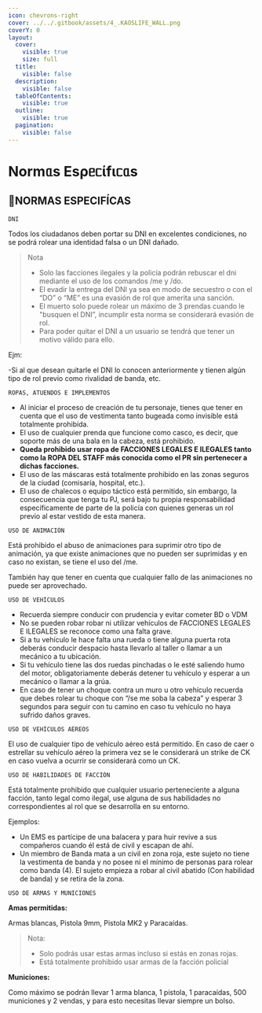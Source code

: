 ```yaml
---
icon: chevrons-right
cover: ../../.gitbook/assets/4_.KAOSLIFE_WALL.png
coverY: 0
layout:
  cover:
    visible: true
    size: full
  title:
    visible: false
  description:
    visible: false
  tableOfContents:
    visible: true
  outline:
    visible: true
  pagination:
    visible: false
---
```


# Normᥲs Esρᥱᥴίfιᥴᥲs

## 📖NORMAS ESPECIFÍCAS

```
DNI
```

Todos los ciudadanos deben portar su DNI en excelentes condiciones, no se podrá rolear una identidad falsa o un DNI dañado.

> Nota
>
> * Solo las facciones ilegales y la policía podrán rebuscar el dni mediante el uso de los comandos /me y /do.
> * El evadir la entrega del DNI ya sea en modo de secuestro o con el “DO” o “ME” es una evasión de rol que amerita una sanción.
> * El muerto solo puede rolear un máximo de 3 prendas cuando le "busquen el DNI”, incumplir esta norma se considerará evasión de rol.
> * Para poder quitar el DNI a un usuario se tendrá que tener un motivo válido para ello.&#x20;

Ejm:

\-Si al que desean quitarle el DNI lo conocen anteriormente y tienen algún tipo de rol previo como rivalidad de banda, etc.

```
ROPAS, ATUENDOS E IMPLEMENTOS
```

* Al iniciar el proceso de creación de tu personaje, tienes que tener en cuenta que el uso de vestimenta tanto bugeada como invisible está totalmente prohibida.
* El uso de cualquier prenda que funcione como casco, es decir, que soporte más de una bala en la cabeza, está prohibido.
* **Queda prohibido usar ropa de FACCIONES LEGALES E ILEGALES tanto como la ROPA DEL STAFF más conocida como el PR sin pertenecer a dichas facciones.**
* El uso de las máscaras está totalmente prohibido en las zonas seguros de la ciudad (comisaría, hospital, etc.).
* El uso de chalecos o equipo táctico está permitido, sin embargo, la consecuencia que tenga tu PJ, será bajo tu propia responsabilidad específicamente de parte de la policía con quienes generas un rol previo al estar vestido de esta manera.

```
USO DE ANIMACIÓN
```

Está prohibido el abuso de animaciones para suprimir otro tipo de animación, ya que existe animaciones que no pueden ser suprimidas y en caso no existan, se tiene el uso del /me.

También hay que tener en cuenta que cualquier fallo de las animaciones no puede ser aprovechado.

```
USO DE VEHÍCULOS
```

* Recuerda siempre conducir con prudencia y evitar cometer BD o VDM
* No se pueden robar robar ni utilizar vehículos de FACCIONES LEGALES E ILEGALES se reconoce como una falta grave.
* Si a tu vehículo le hace falta una rueda o tiene alguna puerta rota deberás conducir despacio hasta llevarlo al taller o llamar a un mecánico a tu ubicación.
* Si tu vehículo tiene las dos ruedas pinchadas o le esté saliendo humo del motor, obligatoriamente deberás detener tu vehículo y esperar a un mecánico o llamar a la grúa.
* En caso de tener un choque contra un muro u otro vehículo recuerda que debes rolear tu choque con “/se me soba la cabeza” y esperar 3 segundos para seguir con tu camino en caso tu vehículo no haya sufrido daños graves.

```
USO DE VEHÍCULOS AÉREOS
```

El uso de cualquier tipo de vehículo aéreo está permitido. En caso de caer o estrellar su vehículo aéreo la primera vez se le considerará un strike de CK en caso vuelva a ocurrir se considerará como un CK.

```
USO DE HABILIDADES DE FACCIÓN
```

Está totalmente prohibido que cualquier usuario perteneciente a alguna facción, tanto legal como ilegal, use alguna de sus habilidades no correspondientes al rol que se desarrolla en su entorno.

Ejemplos:

* Un EMS es partícipe de una balacera y para huir revive a sus compañeros cuando él está de civil y escapan de ahí.
* Un miembro de Banda mata a un civil en zona roja, este sujeto no tiene la vestimenta de banda y no posee ni el mínimo de personas para rolear como banda (4). El sujeto empieza a robar al civil abatido (Con habilidad de banda) y se retira de la zona.

```
USO DE ARMAS Y MUNICIONES
```

**Amas permitidas:**

Armas blancas, Pistola 9mm, Pistola MK2 y Paracaídas.

> Nota:
>
> * Solo podrás usar estas armas incluso si estás en zonas rojas.
> * Está totalmente prohibido usar armas de la facción policial

**Municiones:**

Como máximo se podrán llevar 1 arma blanca, 1 pistola, 1 paracaídas, 500 municiones y 2 vendas, y para esto necesitas llevar siempre un bolso.
